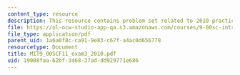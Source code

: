 ```yaml
---
content_type: resource
description: This resource contains problem set related to 2010 practice exam 3 questions.
file: https://ol-ocw-studio-app-qa.s3.amazonaws.com/courses/9-00sc-introduction-to-psychology-fall-2011/19008faa62bf346837addd929771e686_MIT9_00SCF11_exam3_2010.pdf
file_type: application/pdf
parent_uid: 1a6a0f8c-ca91-9e83-c67f-a4ac0d656778
resourcetype: Document
title: MIT9_00SCF11_exam3_2010.pdf
uid: 19008faa-62bf-3468-37ad-dd929771e686
---
```

